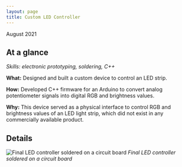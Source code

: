 ```yaml
---
layout: page
title: Custom LED Controller
---
```

August 2021

## At a glance

*Skills: electronic prototyping, soldering, C++*

**What:** Designed and built a custom device to control an LED strip.

**How:** Developed C++ firmware for an Arduino to convert analog potentiometer signals into digital RGB and brightness values.

**Why:** This device served as a physical interface to control RGB and brightness values of an LED light strip, which did not exist in any commercially available product.

## Details
![Final LED controller soldered on a circuit board]({{site.url}}/assets/images/led-1.jpg)
*Final LED controller soldered on a circuit board*